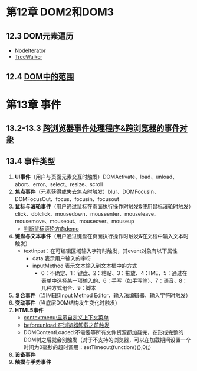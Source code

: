 # 第12章 DOM2和DOM3
## 12.3 DOM元素遍历
* [NodeIterator](https://seven777777.github.io/Js-note/12.3traverse/NodeIterator.html)
* [TreeWalker](https://seven777777.github.io/Js-note/12.3traverse/TreeWalker.html)

## 12.4 [DOM中的范围](https://seven777777.github.io/Js-note/12.4range/12.4.1.html)

# 第13章 事件
## 13.2-13.3 [跨浏览器事件处理程序&跨浏览器的事件对象](https://github.com/seven777777/Js-note/blob/gh-pages/13/13.2-13.3.js)
## 13.4 事件类型
1. **UI事件**（用户与页面元素交互时触发）DOMActivate、load、unload、abort、error、select、resize、scroll
2. **焦点事件**（元素获得或失去焦点时触发）blur、DOMFocusIn、DOMFocusOut、focus、focusin、focusout
3. **鼠标与滚轮事件**（用户通过鼠标在页面执行操作时触发&使用鼠标滚轮时触发）click、dblclick、mousedown、mouseenter、mouseleave、mousemove、mouseout、mouseover、mouseup 
	* [判断鼠标滚轮方向demo](https://seven777777.github.io/Js-note/13/13.4.3.html)
4. **键盘与文本事件**（用户通过键盘在页面执行操作时触发&在文档中输入文本时触发）
	* textInput：在可编辑区域输入字符时触发，其event对象有以下属性
		* data 表示用户输入的字符
		* inputMethod 表示文本输入到文本框中的方式
			* 0：不确定、1：键盘、2：粘贴、3：拖放、4：IME、5：通过在表单中选择某一项输入的、6：手写（如手写笔）、7：语音、8：几种方式组合、9：脚本
5. **复合事件**（当IME即Input Method Editor，输入法编辑器，输入字符时触发）
6. **变动事件**（当底层DOM结构发生变化时触发）
7. **HTML5事件**
	* [contextmenu:显示自定义上下文菜单](https://seven777777.github.io/Js-note/13/13.4.7contextmenu.html)
	* [beforeunload:在浏览器卸载之前触发](https://seven777777.github.io/Js-note/13/13.4.7beforeunload.html)
	* DOMContentLoaded:不需要等所有文件资源都加载完，在形成完整的DOM树之后就会别触发（对于不支持的浏览器，可以在加载期间设置一个时间为0毫秒的超时调用：setTimeout(function(){},0);)
8. **设备事件**
9. **触摸与手势事件**



